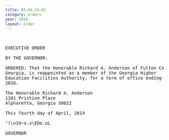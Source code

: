 ```yaml
---
title: 04.04.14.02
category: orders
year: 2014
layout: order
---
```


<pre> 

EXECUTIVE ORDER

BY THE GOVERNOR:

ORDERED: That the Honorable Richard A. Anderson of Fulton County,
Georgia, is reappointed as a member of the Georgia Higher
Education Facilities Authority, for a term of office ending June 30,
2016.

The Honorable Richard A. Anderson
1101 Pristine Place
Alpharetta, Georgia 30022

This fourth day of April, 2014

‘(\nIO~o.v\EDe.oL

GOVERNOR

</pre>
